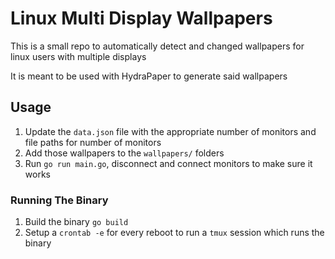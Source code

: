 # Linux Multi Display Wallpapers

This is a small repo to automatically detect and changed wallpapers for linux users with multiple displays

It is meant to be used with HydraPaper to generate said wallpapers

## Usage

1. Update the `data.json` file with the appropriate number of monitors and file paths for number of monitors
2. Add those wallpapers to the `wallpapers/` folders
3. Run `go run main.go`, disconnect and connect monitors to make sure it works

### Running The Binary

1. Build the binary `go build`
2. Setup a `crontab -e` for every reboot to run a `tmux` session which runs the binary

